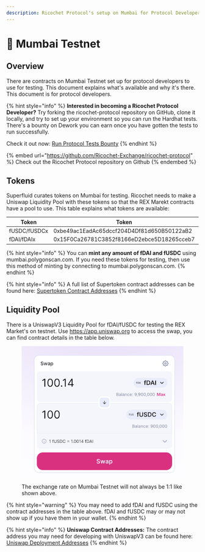 ```yaml
---
description: Ricochet Protocol's setup on Mumbai for Protocol Developers
---
```


# 🧪 Mumbai Testnet

## Overview

There are contracts on Mumbai Testnet set up for protocol developers to use for testing. This document explains what's available and why it's there. This document is for protocol developers.

{% hint style="info" %}
**Interested in becoming a Ricochet Protocol Developer?** Try forking the ricochet-protocol repository on GitHub, clone it locally, and try to set up your environment so you can run the Hardhat tests. There's a bounty on Dework you can earn once you have gotten the tests to run successfully.&#x20;

Check it out now: [Run Protocol Tests Bounty](https://app.dework.xyz/ricochet-exchange-da/onboarding-78105?taskId=1599166b-2ad6-491f-9c50-3b665630123d)
{% endhint %}

{% embed url="https://github.com/Ricochet-Exchange/ricochet-protocol" %}
Check out the Ricochet Protocol repository on Github
{% endembed %}

## Tokens

Superfluid curates tokens on Mumbai for testing. Ricochet needs to make a Uniswap Liquidity Pool with these tokens so that the REX Marekt contracts have a pool to use. This table explains what tokens are available:

| Token        | Token                                      | Supertoken                                 |
| ------------ | ------------------------------------------ | ------------------------------------------ |
| fUSDC/fUSDCx | 0xbe49ac1EadAc65dccf204D4Df81d650B50122aB2 | 0x42bb40bF79730451B11f6De1CbA222F17b87Afd7 |
| fDAI/fDAIx   | 0x15F0Ca26781C3852f8166eD2ebce5D18265cceb7 | 0x5D8B4C2554aeB7e86F387B4d6c00Ac33499Ed01f |

{% hint style="info" %}
You can **mint any amount of fDAI and fUSDC** using mumbai.polygonscan.com. If you need these tokens for testing, then use this method of minting by connecting to mumbai.polygonscan.com.
{% endhint %}

{% hint style="info" %}
A full list of Supertoken contract addresses can be found here: [Supertoken Contract Addresses](https://docs.superfluid.finance/superfluid/developers/networks#test-networks)
{% endhint %}

## Liquidity Pool

There is a UniswapV3 Liquidity Pool for fDAI/fUSDC for testing the REX Market's on testnet. Use https://app.uniswap.org to access the swap, you can find contract details in the table below.

<figure><img src="../.gitbook/assets/Screen Shot 2023-03-19 at 11.27.52 AM.png" alt=""><figcaption><p>The exchange rate on Mumbai Testnet will not always be 1:1 like shown above.</p></figcaption></figure>

{% hint style="warning" %}
You may need to add fDAI and fUSDC using the contract addresses in the table above. fDAI and fUSDC may or may not show up if you have them in your wallet.
{% endhint %}

{% hint style="info" %}
**Uniswap Contract Addresses:** The contract address you may need for developing with UniswapV3 can be found here: [Uniswap Deployment Addresses](https://docs.uniswap.org/contracts/v3/reference/deployments)
{% endhint %}

